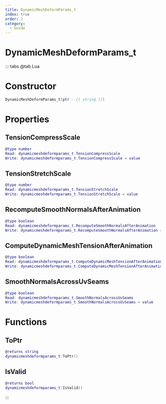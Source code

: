 ```yaml
---
title: DynamicMeshDeformParams_t
index: true
order: 2
category:
  - Guide
---
```


# DynamicMeshDeformParams_t

::: tabs
@tab Lua
# Constructor
```lua
DynamicMeshDeformParams_t(ptr --[[ string ]])
```
# Properties
## TensionCompressScale 
```lua
@type number
Read: dynamicmeshdeformparams_t.TensionCompressScale
Write: dynamicmeshdeformparams_t.TensionCompressScale = value
```
## TensionStretchScale 
```lua
@type number
Read: dynamicmeshdeformparams_t.TensionStretchScale
Write: dynamicmeshdeformparams_t.TensionStretchScale = value
```
## RecomputeSmoothNormalsAfterAnimation 
```lua
@type boolean
Read: dynamicmeshdeformparams_t.RecomputeSmoothNormalsAfterAnimation
Write: dynamicmeshdeformparams_t.RecomputeSmoothNormalsAfterAnimation = value
```
## ComputeDynamicMeshTensionAfterAnimation 
```lua
@type boolean
Read: dynamicmeshdeformparams_t.ComputeDynamicMeshTensionAfterAnimation
Write: dynamicmeshdeformparams_t.ComputeDynamicMeshTensionAfterAnimation = value
```
## SmoothNormalsAcrossUvSeams 
```lua
@type boolean
Read: dynamicmeshdeformparams_t.SmoothNormalsAcrossUvSeams
Write: dynamicmeshdeformparams_t.SmoothNormalsAcrossUvSeams = value
```
# Functions
## ToPtr
```lua
@returns string
dynamicmeshdeformparams_t:ToPtr()
```
## IsValid
```lua
@returns bool
dynamicmeshdeformparams_t:IsValid()
```

:::